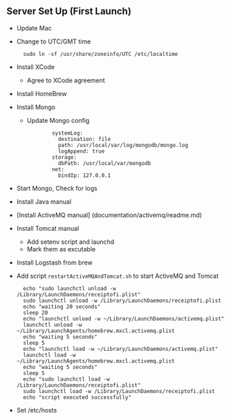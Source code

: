 ## Server Set Up (First Launch)

- Update Mac
- Change to UTC/GMT time 

        sudo ln -sf /usr/share/zoneinfo/UTC /etc/localtime
         
- Install XCode
  - Agree to XCode agreement
- Install HomeBrew
- Install Mongo
  - Update Mongo config
  
                systemLog:
                  destination: file
                  path: /usr/local/var/log/mongodb/mongo.log
                  logAppend: true
                storage:
                  dbPath: /usr/local/var/mongodb
                net:
                  bindIp: 127.0.0.1

- Start Mongo, Check for logs 
- Install Java manual
- [Install ActiveMQ manual] (documentation/activemq/readme.md)
- Install Tomcat manual
  - Add setenv script and launchd
  - Mark them as excutable
- Install Logstash from brew
- Add script `restartActiveMQAndTomcat.sh` to start ActiveMQ and Tomcat

        echo "sudo launchctl unload -w /Library/LaunchDaemons/receiptofi.plist"
        sudo launchctl unload -w /Library/LaunchDaemons/receiptofi.plist
        echo "waiting 20 seconds"
        sleep 20
        echo "launchctl unload -w ~/Library/LaunchDaemons/activemq.plist"
        launchctl unload -w ~/Library/LaunchAgents/homebrew.mxcl.activemq.plist
        echo "waiting 5 seconds"
        sleep 5
        echo "launchctl load -w ~/Library/LaunchDaemons/activemq.plist"
        launchctl load -w ~/Library/LaunchAgents/homebrew.mxcl.activemq.plist
        echo "waiting 5 seconds"
        sleep 5
        echo "sudo launchctl load -w /Library/LaunchDaemons/receiptofi.plist"
        sudo launchctl load -w /Library/LaunchDaemons/receiptofi.plist
        echo "script executed successfully"
        
- Set /etc/hosts        
